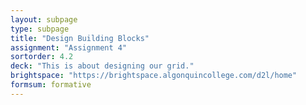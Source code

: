 ```yaml
---
layout: subpage
type: subpage
title: "Design Building Blocks"
assignment: "Assignment 4"
sortorder: 4.2
deck: "This is about designing our grid."
brightspace: "https://brightspace.algonquincollege.com/d2l/home"
formsum: formative
---
```

